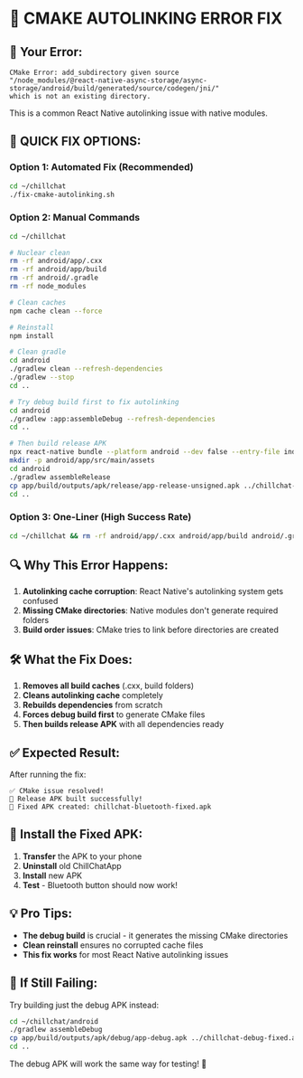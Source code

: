# 🔧 CMAKE AUTOLINKING ERROR FIX

## 🚨 **Your Error:**
```
CMake Error: add_subdirectory given source
"/node_modules/@react-native-async-storage/async-storage/android/build/generated/source/codegen/jni/"
which is not an existing directory.
```

This is a common React Native autolinking issue with native modules.

## 🚀 **QUICK FIX OPTIONS:**

### **Option 1: Automated Fix (Recommended)**
```bash
cd ~/chillchat
./fix-cmake-autolinking.sh
```

### **Option 2: Manual Commands**
```bash
cd ~/chillchat

# Nuclear clean
rm -rf android/app/.cxx
rm -rf android/app/build
rm -rf android/.gradle
rm -rf node_modules

# Clean caches
npm cache clean --force

# Reinstall
npm install

# Clean gradle
cd android
./gradlew clean --refresh-dependencies
./gradlew --stop
cd ..

# Try debug build first to fix autolinking
cd android
./gradlew :app:assembleDebug --refresh-dependencies
cd ..

# Then build release APK
npx react-native bundle --platform android --dev false --entry-file index.js --bundle-output android/app/src/main/assets/index.android.bundle --assets-dest android/app/src/main/res/
mkdir -p android/app/src/main/assets
cd android
./gradlew assembleRelease
cp app/build/outputs/apk/release/app-release-unsigned.apk ../chillchat-fixed.apk
cd ..
```

### **Option 3: One-Liner (High Success Rate)**
```bash
cd ~/chillchat && rm -rf android/app/.cxx android/app/build android/.gradle node_modules && npm cache clean --force && npm install && cd android && ./gradlew clean --refresh-dependencies && ./gradlew --stop && ./gradlew :app:assembleDebug --refresh-dependencies && cd .. && npx react-native bundle --platform android --dev false --entry-file index.js --bundle-output android/app/src/main/assets/index.android.bundle --assets-dest android/app/src/main/res/ && mkdir -p android/app/src/main/assets && cd android && ./gradlew assembleRelease && cp app/build/outputs/apk/release/app-release-unsigned.apk ../chillchat-cmake-fixed.apk && cd .. && echo "✅ APK ready: chillchat-cmake-fixed.apk"
```

## 🔍 **Why This Error Happens:**

1. **Autolinking cache corruption**: React Native's autolinking system gets confused
2. **Missing CMake directories**: Native modules don't generate required folders
3. **Build order issues**: CMake tries to link before directories are created

## 🛠️ **What the Fix Does:**

1. **Removes all build caches** (.cxx, build folders)
2. **Cleans autolinking cache** completely
3. **Rebuilds dependencies** from scratch
4. **Forces debug build first** to generate CMake files
5. **Then builds release APK** with all dependencies ready

## ✅ **Expected Result:**

After running the fix:
```
✅ CMake issue resolved!
🎉 Release APK built successfully!
📱 Fixed APK created: chillchat-bluetooth-fixed.apk
```

## 📱 **Install the Fixed APK:**

1. **Transfer** the APK to your phone
2. **Uninstall** old ChillChatApp
3. **Install** new APK
4. **Test** - Bluetooth button should now work!

## 💡 **Pro Tips:**

- **The debug build** is crucial - it generates the missing CMake directories
- **Clean reinstall** ensures no corrupted cache files
- **This fix works** for most React Native autolinking issues

## 🔄 **If Still Failing:**

Try building just the debug APK instead:
```bash
cd ~/chillchat/android
./gradlew assembleDebug
cp app/build/outputs/apk/debug/app-debug.apk ../chillchat-debug-fixed.apk
cd ..
```

The debug APK will work the same way for testing! 🎯